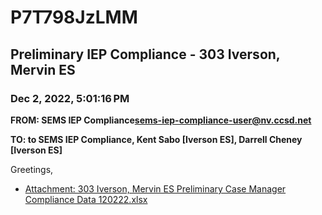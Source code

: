 # P7T798JzLMM
## Preliminary IEP Compliance - 303 Iverson, Mervin ES
### Dec 2, 2022, 5:01:16 PM
**FROM: SEMS IEP Compliance<sems-iep-compliance-user@nv.ccsd.net>**

**TO: to SEMS IEP Compliance, Kent Sabo [Iverson ES], Darrell Cheney [Iverson ES]**


Greetings, 





* [Attachment: 303 Iverson, Mervin ES Preliminary Case Manager Compliance Data 120222.xlsx](P7T798JzLMM-attachment-1.xlsx)

